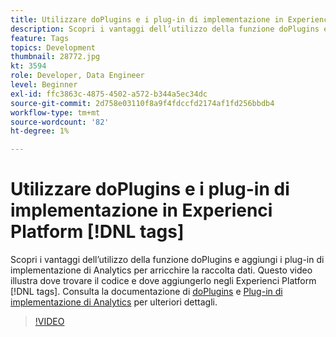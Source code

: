 ```yaml
---
title: Utilizzare doPlugins e i plug-in di implementazione in Experienci Platform [!DNL tags]
description: Scopri i vantaggi dell’utilizzo della funzione doPlugins e aggiungi i plug-in di implementazione di Analytics per arricchire la raccolta dati.
feature: Tags
topics: Development
thumbnail: 28772.jpg
kt: 3594
role: Developer, Data Engineer
level: Beginner
exl-id: ffc3863c-4875-4502-a572-b344a5ec34dc
source-git-commit: 2d758e03110f8a9f4fdccfd2174af1fd256bbdb4
workflow-type: tm+mt
source-wordcount: '82'
ht-degree: 1%

---
```


# Utilizzare doPlugins e i plug-in di implementazione in Experienci Platform [!DNL tags]

Scopri i vantaggi dell’utilizzo della funzione doPlugins e aggiungi i plug-in di implementazione di Analytics per arricchire la raccolta dati. Questo video illustra dove trovare il codice e dove aggiungerlo negli Experienci Platform [!DNL tags]. Consulta la documentazione di [doPlugins](https://experienceleague.adobe.com/docs/analytics/implementation/vars/functions/doplugins.html) e [Plug-in di implementazione di Analytics](https://experienceleague.adobe.com/docs/analytics/implementation/vars/plugins/impl-plugins.html?lang=it) per ulteriori dettagli.

>[!VIDEO](https://video.tv.adobe.com/v/28772/?quality=12&learn=on)
